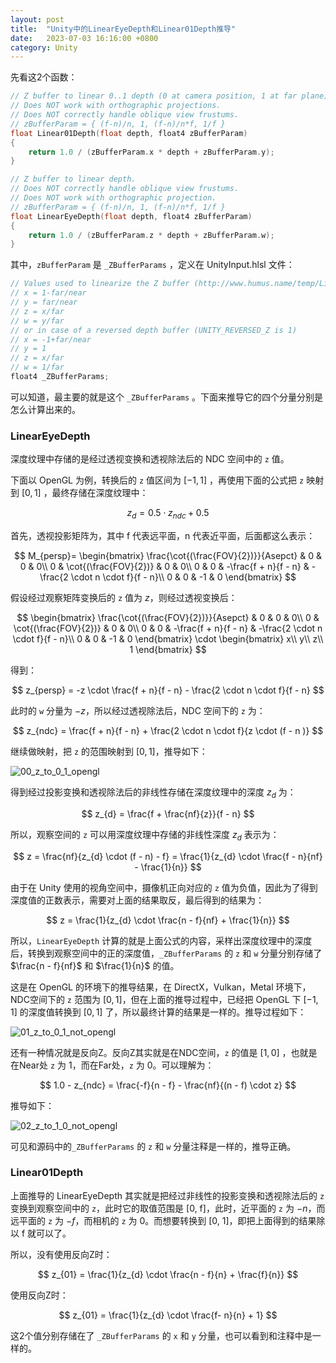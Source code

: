 ```yaml
---
layout: post
title:  "Unity中的LinearEyeDepth和Linear01Depth推导"
date:   2023-07-03 16:16:00 +0800
category: Unity
---
```


先看这2个函数：

```c
// Z buffer to linear 0..1 depth (0 at camera position, 1 at far plane).
// Does NOT work with orthographic projections.
// Does NOT correctly handle oblique view frustums.
// zBufferParam = { (f-n)/n, 1, (f-n)/n*f, 1/f }
float Linear01Depth(float depth, float4 zBufferParam)
{
    return 1.0 / (zBufferParam.x * depth + zBufferParam.y);
}

// Z buffer to linear depth.
// Does NOT correctly handle oblique view frustums.
// Does NOT work with orthographic projection.
// zBufferParam = { (f-n)/n, 1, (f-n)/n*f, 1/f }
float LinearEyeDepth(float depth, float4 zBufferParam)
{
    return 1.0 / (zBufferParam.z * depth + zBufferParam.w);
}
```

其中，`zBufferParam` 是 `_ZBufferParams` ，定义在 UnityInput.hlsl 文件：

```c
// Values used to linearize the Z buffer (http://www.humus.name/temp/Linearize%20depth.txt)
// x = 1-far/near
// y = far/near
// z = x/far
// w = y/far
// or in case of a reversed depth buffer (UNITY_REVERSED_Z is 1)
// x = -1+far/near
// y = 1
// z = x/far
// w = 1/far
float4 _ZBufferParams;
```

可以知道，最主要的就是这个 `_ZBufferParams` 。下面来推导它的四个分量分别是怎么计算出来的。

### LinearEyeDepth

深度纹理中存储的是经过透视变换和透视除法后的 NDC 空间中的 `z` 值。

下面以 OpenGL 为例，转换后的 `z` 值区间为 $[-1, 1]$ ，再使用下面的公式把 `z` 映射到 $[0, 1]$ ，最终存储在深度纹理中：

$$
z_d = 0.5 \cdot z_{ndc} + 0.5
$$

首先，透视投影矩阵为，其中 f 代表远平面，n 代表近平面，后面都这么表示：

$$
M_{persp}=
\begin{bmatrix}
\frac{\cot{(\frac{FOV}{2})}}{Asepct} & 0 & 0 & 0\\
0 & \cot{(\frac{FOV}{2})} & 0 & 0\\
0 & 0 & -\frac{f + n}{f - n} & -\frac{2  \cdot  n  \cdot  f}{f - n}\\
0 & 0 & -1 & 0
\end{bmatrix}
$$

假设经过观察矩阵变换后的 `z` 值为 $z$，则经过透视变换后：

$$
\begin{bmatrix}
\frac{\cot{(\frac{FOV}{2})}}{Asepct} & 0 & 0 & 0\\
0 & \cot{(\frac{FOV}{2})} & 0 & 0\\
0 & 0 & -\frac{f + n}{f - n} & -\frac{2  \cdot  n  \cdot  f}{f - n}\\
0 & 0 & -1 & 0
\end{bmatrix}
\cdot
\begin{bmatrix}
x\\
y\\
z\\
1
\end{bmatrix}
$$

得到：

$$
z_{persp} = -z \cdot \frac{f + n}{f - n} - \frac{2 \cdot n \cdot f}{f - n}
$$

此时的 `w` 分量为 $-z$，所以经过透视除法后，NDC 空间下的 `z` 为：

$$
z_{ndc} = \frac{f + n}{f - n} + \frac{2 \cdot n \cdot f}{z \cdot (f - n )}
$$

继续做映射，把 `z` 的范围映射到 $[0, 1]$，推导如下：

![00_z_to_0_1_opengl](/assets/images/2023/2023-07-03-LinearEyeDepthAndLinear01DepthInUnity/00_z_to_0_1_opengl.jpg)

得到经过投影变换和透视除法后的非线性存储在深度纹理中的深度 $z_{d}$ 为：

$$
z_{d} = \frac{f + \frac{nf}{z}}{f - n}
$$

所以，观察空间的 `z` 可以用深度纹理中存储的非线性深度 $z_{d}$ 表示为：

$$
z = \frac{nf}{z_{d} \cdot (f - n) - f} = \frac{1}{z_{d} \cdot \frac{f - n}{nf} - \frac{1}{n}}
$$

由于在 Unity 使用的视角空间中，摄像机正向对应的 `z` 值为负值，因此为了得到深度值的正数表示，需要对上面的结果取反，最后得到的结果为：

$$
z = \frac{1}{z_{d} \cdot \frac{n - f}{nf} + \frac{1}{n}}
$$

所以，`LinearEyeDepth` 计算的就是上面公式的内容，采样出深度纹理中的深度后，转换到观察空间中的正的深度值，`_ZBufferParams` 的 `z` 和 `w` 分量分别存储了 $\frac{n - f}{nf}$ 和 $\frac{1}{n}$ 的值。

这是在 OpenGL 的环境下的推导结果，在 DirectX，Vulkan，Metal 环境下，NDC空间下的 `z` 范围为 $[0, 1]$，但在上面的推导过程中，已经把 OpenGL 下 $[-1, 1]$ 的深度值转换到 $[0, 1]$ 了，所以最终计算的结果是一样的。推导过程如下：

![01_z_to_0_1_not_opengl](/assets/images/2023/2023-07-03-LinearEyeDepthAndLinear01DepthInUnity/01_z_to_0_1_not_opengl.jpeg)

还有一种情况就是反向Z。反向Z其实就是在NDC空间，`z` 的值是 $[1, 0]$ ，也就是在Near处 `z` 为 1，而在Far处，`z` 为 0。可以理解为：

$$
1.0 - z_{ndc} = \frac{-f}{n - f} - \frac{nf}{(n - f) \cdot z}
$$

推导如下：

![02_z_to_1_0_not_opengl](/assets/images/2023/2023-07-03-LinearEyeDepthAndLinear01DepthInUnity/02_z_to_1_0_not_opengl.jpg)

可见和源码中的`_ZBufferParams` 的 `z` 和 `w` 分量注释是一样的，推导正确。

### Linear01Depth

上面推导的 LinearEyeDepth 其实就是把经过非线性的投影变换和透视除法后的 `z` 变换到观察空间中的 `z`，此时它的取值范围是 [0, f]，此时，近平面的 `z` 为 $-n$，而远平面的 `z` 为 $-f$，而相机的 `z` 为 0。而想要转换到 [0, 1]，即把上面得到的结果除以 f 就可以了。

所以，没有使用反向Z时：

$$
z_{01} = \frac{1}{z_{d} \cdot \frac{n - f}{n} + \frac{f}{n}}
$$

使用反向Z时：

$$
z_{01} = \frac{1}{z_{d} \cdot \frac{f- n}{n} + 1}
$$

这2个值分别存储在了 `_ZBufferParams` 的 `x` 和 `y` 分量，也可以看到和注释中是一样的。
